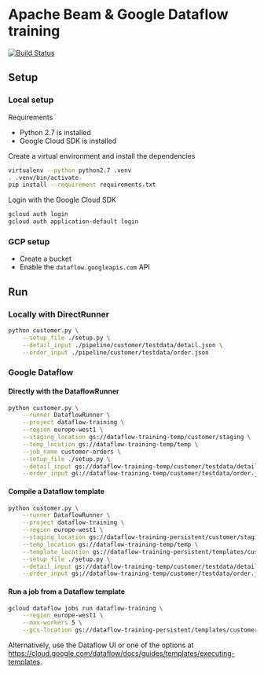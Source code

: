 # Apache Beam & Google Dataflow training

[![Build Status](https://travis-ci.org/Xennis/beam-dataflow-training.svg?branch=master)](https://travis-ci.org/Xennis/beam-dataflow-training)

## Setup

### Local setup

Requirements
* Python 2.7 is installed
* Google Cloud SDK is installed

Create a virtual environment and install the dependencies
```sh
virtualenv --python python2.7 .venv
. .venv/bin/activate
pip install --requirement requirements.txt
```

Login with the Google Cloud SDK
```sh
gcloud auth login
gcloud auth application-default login
```

### GCP setup

* Create a bucket
* Enable the `dataflow.googleapis.com` API

## Run

### Locally with DirectRunner

```sh
python customer.py \
    --setup_file ./setup.py \
    --detail_input ./pipeline/customer/testdata/detail.json \
    --order_input ./pipeline/customer/testdata/order.json
```

### Google Dataflow

#### Directly with the DataflowRunner

```sh
python customer.py \
    --runner DataflowRunner \
    --project dataflow-training \
    --region europe-west1 \
    --staging_location gs://dataflow-training-temp/customer/staging \
    --temp_location gs://dataflow-training-temp/temp \
    --job_name customer-orders \
    --setup_file ./setup.py \
    --detail_input gs://dataflow-training-temp/customer/testdata/detail.json \
    --order_input gs://dataflow-training-temp/customer/testdata/order.json
```

#### Compile a Dataflow template

```sh
python customer.py \
    --runner DataflowRunner \
    --project dataflow-training \
    --region europe-west1 \
    --staging_location gs://dataflow-training-persistent/customer/staging \
    --temp_location gs://dataflow-training-temp/temp \
    --template_location gs://dataflow-training-persistent/templates/customer \
    --setup_file ./setup.py \
    --detail_input gs://dataflow-training-temp/customer/testdata/detail.json \
    --order_input gs://dataflow-training-temp/customer/testdata/order.json
```

#### Run a job from a Dataflow template

```sh
gcloud dataflow jobs run dataflow-training \
    --region europe-west1 \
    --max-workers 5 \
    --gcs-location gs://dataflow-training-persistent/templates/customer
```

Alternatively, use the Dataflow UI or one of the options at https://cloud.google.com/dataflow/docs/guides/templates/executing-templates.
